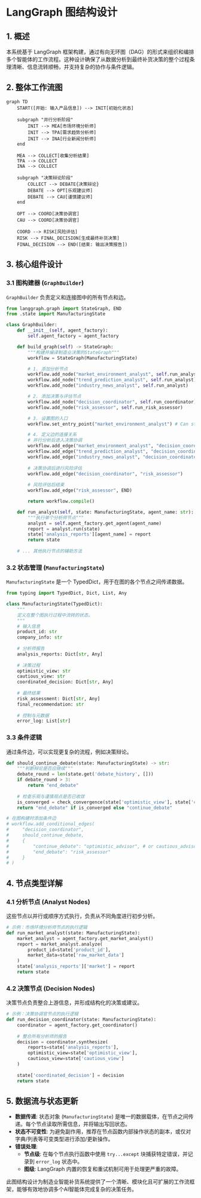 # LangGraph 图结构设计

## 1. 概述

本系统基于 LangGraph 框架构建，通过有向无环图（DAG）的形式来组织和编排多个智能体的工作流程。这种设计确保了从数据分析到最终补货决策的整个过程条理清晰、信息流转顺畅，并支持复杂的协作与条件逻辑。

## 2. 整体工作流图

```mermaid
graph TD
    START([开始: 输入产品信息]) --> INIT[初始化状态]
    
    subgraph "并行分析阶段"
        INIT --> MEA[市场环境分析师]
        INIT --> TPA[需求趋势分析师]
        INIT --> INA[行业新闻分析师]
    end
    
    MEA --> COLLECT[收集分析结果]
    TPA --> COLLECT
    INA --> COLLECT
    
    subgraph "决策辩论阶段"
        COLLECT --> DEBATE{决策辩论}
        DEBATE --> OPT[乐观建议师]
        DEBATE --> CAU[谨慎建议师]
    end
    
    OPT --> COORD[决策协调官]
    CAU --> COORD[决策协调官]
    
    COORD --> RISK[风险评估]
    RISK --> FINAL_DECISION[生成最终补货决策]
    FINAL_DECISION --> END([结束: 输出决策报告])
```

## 3. 核心组件设计

### 3.1 图构建器 (`GraphBuilder`)

`GraphBuilder` 负责定义和连接图中的所有节点和边。

```python
from langgraph.graph import StateGraph, END
from .state import ManufacturingState

class GraphBuilder:
    def __init__(self, agent_factory):
        self.agent_factory = agent_factory

    def build_graph(self) -> StateGraph:
        """构建并编译制造业决策的StateGraph"""
        workflow = StateGraph(ManufacturingState)

        # 1. 添加分析节点
        workflow.add_node("market_environment_analyst", self.run_analyst)
        workflow.add_node("trend_prediction_analyst", self.run_analyst)
        workflow.add_node("industry_news_analyst", self.run_analyst)

        # 2. 添加决策与评估节点
        workflow.add_node("decision_coordinator", self.run_coordinator)
        workflow.add_node("risk_assessor", self.run_risk_assessor)

        # 3. 设置图的入口
        workflow.set_entry_point("market_environment_analyst") # Can start with any analyst

        # 4. 定义边的连接关系
        # 并行分析后进入决策协调
        workflow.add_edge("market_environment_analyst", "decision_coordinator")
        workflow.add_edge("trend_prediction_analyst", "decision_coordinator")
        workflow.add_edge("industry_news_analyst", "decision_coordinator")
        
        # 决策协调后进行风险评估
        workflow.add_edge("decision_coordinator", "risk_assessor")
        
        # 风险评估后结束
        workflow.add_edge("risk_assessor", END)

        return workflow.compile()

    def run_analyst(self, state: ManufacturingState, agent_name: str):
        """执行单个分析师节点"""
        analyst = self.agent_factory.get_agent(agent_name)
        report = analyst.run(state)
        state['analysis_reports'][agent_name] = report
        return state
    
    # ... 其他执行节点的辅助方法
```

### 3.2 状态管理 (`ManufacturingState`)

`ManufacturingState` 是一个 TypedDict，用于在图的各个节点之间传递数据。

```python
from typing import TypedDict, Dict, List, Any

class ManufacturingState(TypedDict):
    """
    定义在整个图执行过程中流转的状态。
    """
    # 输入信息
    product_id: str
    company_info: str
    
    # 分析师报告
    analysis_reports: Dict[str, Any]
    
    # 决策过程
    optimistic_view: str
    cautious_view: str
    coordinated_decision: Dict[str, Any]
    
    # 最终结果
    risk_assessment: Dict[str, Any]
    final_recommendation: str
    
    # 控制与元数据
    error_log: List[str]
```

### 3.3 条件逻辑

通过条件边，可以实现更复杂的流程，例如决策辩论。

```python
def should_continue_debate(state: ManufacturingState) -> str:
    """判断辩论是否应继续"""
    debate_round = len(state.get('debate_history', []))
    if debate_round > 3:
        return "end_debate"
    
    # 检查乐观与谨慎观点是否已收敛
    is_converged = check_convergence(state['optimistic_view'], state['cautious_view'])
    return "end_debate" if is_converged else "continue_debate"

# 在图构建时添加条件边
# workflow.add_conditional_edges(
#     "decision_coordinator",
#     should_continue_debate,
#     {
#         "continue_debate": "optimistic_advisor", # or cautious_advisor
#         "end_debate": "risk_assessor"
#     }
# )
```

## 4. 节点类型详解

### 4.1 分析节点 (Analyst Nodes)

这些节点以并行或顺序方式执行，负责从不同角度进行初步分析。

```python
# 示例：市场环境分析师节点的执行逻辑
def run_market_analyst(state: ManufacturingState):
    market_analyst = agent_factory.get_market_analyst()
    report = market_analyst.analyze(
        product_id=state['product_id'],
        market_data=state['raw_market_data']
    )
    state['analysis_reports']['market'] = report
    return state
```

### 4.2 决策节点 (Decision Nodes)

决策节点负责整合上游信息，并形成结构化的决策或建议。

```python
# 示例：决策协调官节点的执行逻辑
def run_decision_coordinator(state: ManufacturingState):
    coordinator = agent_factory.get_coordinator()
    
    # 整合所有分析师的报告
    decision = coordinator.synthesize(
        reports=state['analysis_reports'],
        optimistic_view=state['optimistic_view'],
        cautious_view=state['cautious_view']
    )
    
    state['coordinated_decision'] = decision
    return state
```

## 5. 数据流与状态更新

- **数据传递**: 状态对象 (`ManufacturingState`) 是唯一的数据载体，在节点之间传递。每个节点读取所需信息，并将输出写回状态。
- **状态不可变性**: 为避免副作用，推荐在节点函数内部操作状态的副本，或仅对字典/列表等可变类型进行添加/更新操作。
- **错误处理**:
  - **节点级**: 在每个节点执行函数中使用 `try...except` 块捕获特定错误，并记录到 `error_log` 状态中。
  - **图级**: LangGraph 内置的恢复和重试机制可用于处理更严重的故障。

此图结构设计为制造业智能补货系统提供了一个清晰、模块化且可扩展的工作流框架，能够有效地协调多个AI智能体完成复杂的决策任务。
